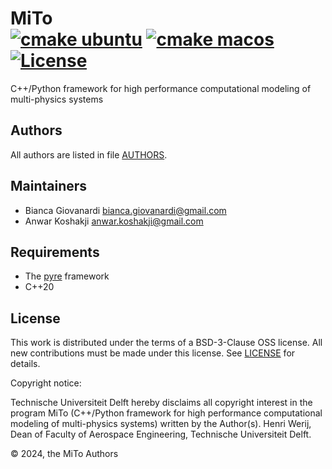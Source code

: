 # MiTo <br> [![cmake ubuntu](https://github.com/mitadel/mito/actions/workflows/cmake-ubuntu.yaml/badge.svg)](https://github.com/mitadel/mito/actions/workflows/cmake-ubuntu.yaml) [![cmake macos](https://github.com/mitadel/mito/actions/workflows/cmake-macos.yaml/badge.svg)](https://github.com/mitadel/mito/actions/workflows/cmake-macos.yaml) [![License](https://img.shields.io/badge/License-BSD%203%20clause-blue.svg)](https://opensource.org/license/bsd-3-clause)

C++/Python framework for high performance computational modeling of multi-physics systems

## Authors

All authors are listed in file [AUTHORS](AUTHORS).

## Maintainers
- Bianca Giovanardi <bianca.giovanardi@gmail.com>
- Anwar Koshakji <anwar.koshakji@gmail.com>

## Requirements

- The [pyre](https://github.com/pyre/pyre) framework
- C++20

## License

This work is distributed under the terms of a BSD-3-Clause OSS license. 
All new contributions must be made under this license.
See [LICENSE](LICENSE) for details.

Copyright notice:

Technische Universiteit Delft hereby disclaims all copyright interest in the program MiTo 
(C++/Python framework for high performance computational modeling of multi-physics systems)
written by the Author(s).
Henri Werij, Dean of Faculty of Aerospace Engineering, Technische Universiteit Delft.

© 2024, the MiTo Authors
